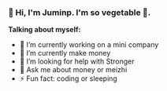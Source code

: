 ### 👋 Hi, I'm Juminp. I'm so vegetable 🐶.

**Talking about myself:**

- 🔭 I’m currently working on a mini company
- 🌱 I’m currently make money
- 🤔 I’m looking for help with Stronger
- 💬 Ask me about money or meizhi
- ⚡ Fun fact: coding or sleeping
